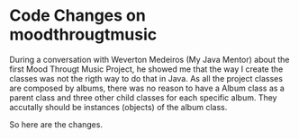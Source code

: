 # Code Changes on moodthrougtmusic

During a conversation with Weverton Medeiros (My Java Mentor) about the first Mood Througt Music Project, he showed me that the way I create the classes was not the rigth way to do that in Java. As all the project classes are composed by albums, there was no reason to have a Album class as a parent class and three other child classes for each specific album. They accutally should be instances (objects) of the album class.

So here are the changes.